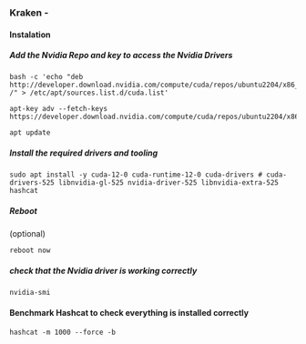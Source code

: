 ### Kraken - 



#### Instalation 

##### Add the Nvidia Repo and key to access the Nvidia Drivers
```
bash -c 'echo "deb http://developer.download.nvidia.com/compute/cuda/repos/ubuntu2204/x86_64 /" > /etc/apt/sources.list.d/cuda.list'

apt-key adv --fetch-keys https://developer.download.nvidia.com/compute/cuda/repos/ubuntu2204/x86_64/3bf863cc.pub

apt update
```


##### Install the required drivers and tooling

```
sudo apt install -y cuda-12-0 cuda-runtime-12-0 cuda-drivers # cuda-drivers-525 libnvidia-gl-525 nvidia-driver-525 libnvidia-extra-525 hashcat
```

##### Reboot 
(optional)

```
reboot now
```

##### check that the Nvidia driver is working correctly

```
nvidia-smi
```

#### Benchmark Hashcat to check everything is installed correctly

```
hashcat -m 1000 --force -b

